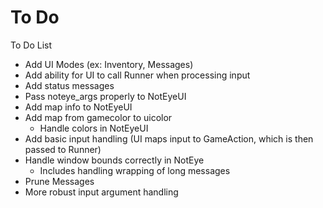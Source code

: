 To Do
======
To Do List

* Add UI Modes (ex: Inventory, Messages)
* Add ability for UI to call Runner when processing input
* Add status messages
* Pass noteye_args properly to NotEyeUI
* Add map info to NotEyeUI
* Add map from gamecolor to uicolor
	* Handle colors in NotEyeUI
* Add basic input handling (UI maps input to GameAction, which is then passed to Runner)
* Handle window bounds correctly in NotEye
	* Includes handling wrapping of long messages
* Prune Messages
* More robust input argument handling
